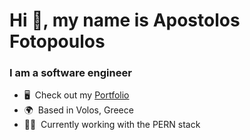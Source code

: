 <h1>Hi 👋, my name is Apostolos Fotopoulos</h1>
<h3>I am a software engineer</h3>

*   🖥️  Check out my <a rel="noreferrer" href='https://apfotopoulos-personal-website.netlify.app/'>Portfolio</a>
*   🌍  Based in Volos, Greece
*   👨‍💻  Currently working with the PERN stack
